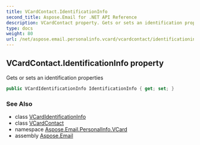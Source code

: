 ```yaml
---
title: VCardContact.IdentificationInfo
second_title: Aspose.Email for .NET API Reference
description: VCardContact property. Gets or sets an identification properties
type: docs
weight: 80
url: /net/aspose.email.personalinfo.vcard/vcardcontact/identificationinfo/
---
```

## VCardContact.IdentificationInfo property

Gets or sets an identification properties

```csharp
public VCardIdentificationInfo IdentificationInfo { get; set; }
```

### See Also

* class [VCardIdentificationInfo](../../vcardidentificationinfo/)
* class [VCardContact](../)
* namespace [Aspose.Email.PersonalInfo.VCard](../../vcardcontact/)
* assembly [Aspose.Email](../../../)



